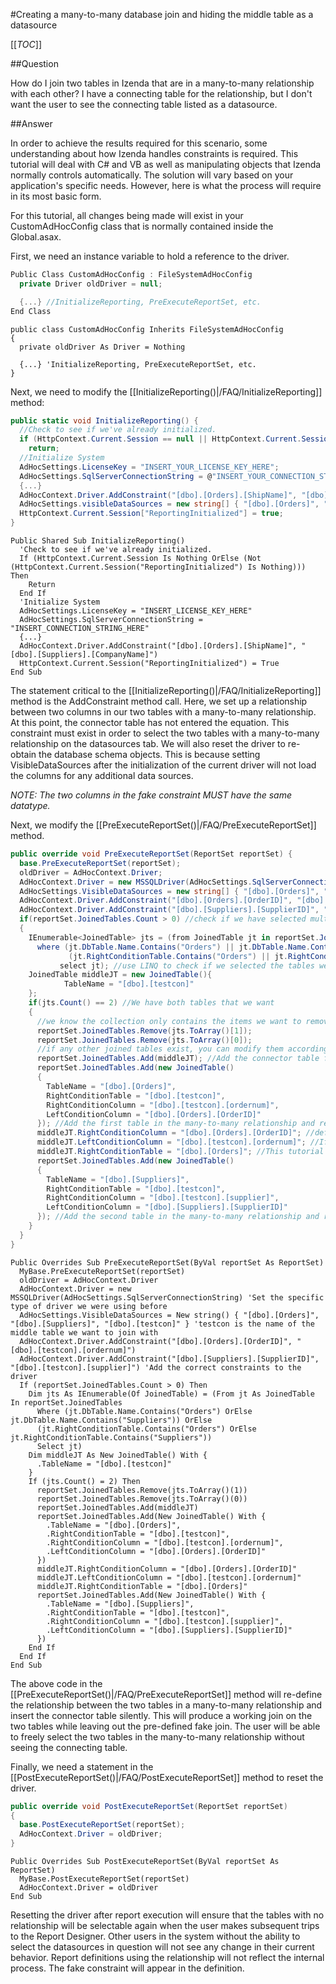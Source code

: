 #Creating a many-to-many database join and hiding the middle table as a datasource

[[_TOC_]]

##Question

How do I join two tables in Izenda that are in a many-to-many relationship with each other? I have a connecting table for the relationship, but I don't want the user to see the connecting table listed as a datasource.

##Answer

In order to achieve the results required for this scenario, some understanding about how Izenda handles constraints is required. This tutorial will deal with C# and VB as well as manipulating objects that Izenda normally controls automatically. The solution will vary based on your application's specific needs. However, here is what the process will require in its most basic form.

For this tutorial, all changes being made will exist in your CustomAdHocConfig class that is normally contained inside the Global.asax.

First, we need an instance variable to hold a reference to the driver.

``` csharp
Public Class CustomAdHocConfig : FileSystemAdHocConfig
  private Driver oldDriver = null;

  {...} //InitializeReporting, PreExecuteReportSet, etc.
End Class
```

``` visualbasic
public class CustomAdHocConfig Inherits FileSystemAdHocConfig
{
  private oldDriver As Driver = Nothing

  {...} 'InitializeReporting, PreExecuteReportSet, etc.
}
```

Next, we need to modify the [[InitializeReporting()|/FAQ/InitializeReporting]] method:

``` csharp
public static void InitializeReporting() {
  //Check to see if we've already initialized.
  if (HttpContext.Current.Session == null || HttpContext.Current.Session["ReportingInitialized"] != null)
    return;
  //Initialize System
  AdHocSettings.LicenseKey = "INSERT_YOUR_LICENSE_KEY_HERE";
  AdHocSettings.SqlServerConnectionString = @"INSERT_YOUR_CONNECTION_STRING_HERE";
  {...}
  AdHocContext.Driver.AddConstraint("[dbo].[Orders].[ShipName]", "[dbo].[Suppliers].[CompanyName]");
  AdHocSettings.visibleDataSources = new string[] { "[dbo].[Orders]", "[dbo].[Suppliers]" }; //Set our visible data sources to exclude our middle table
  HttpContext.Current.Session["ReportingInitialized"] = true;
}
```

``` visualbasic
Public Shared Sub InitializeReporting()
  'Check to see if we've already initialized.
  If (HttpContext.Current.Session Is Nothing OrElse (Not (HttpContext.Current.Session("ReportingInitialized") Is Nothing))) Then
    Return
  End If
  'Initialize System
  AdHocSettings.LicenseKey = "INSERT_LICENSE_KEY_HERE"
  AdHocSettings.SqlServerConnectionString = "INSERT_CONNECTION_STRING_HERE"
  {...}
  AdHocContext.Driver.AddConstraint("[dbo].[Orders].[ShipName]", "[dbo].[Suppliers].[CompanyName]")
  HttpContext.Current.Session("ReportingInitialized") = True
End Sub
```
The statement critical to the [[InitializeReporting()|/FAQ/InitializeReporting]] method is the AddConstraint method call. Here, we set up a relationship between two columns in our two tables with a many-to-many relationship. At this point, the connector table has not entered the equation. This constraint must exist in order to select the two tables with a many-to-many relationship on the datasources tab. We will also reset the driver to re-obtain the database schema objects. This is because setting VisibleDataSources after the initialization of the current driver will not load the columns for any additional data sources.

_*NOTE:* The two columns in the fake constraint MUST have the same datatype._

Next, we modify the [[PreExecuteReportSet()|/FAQ/PreExecuteReportSet]] method.

``` csharp
public override void PreExecuteReportSet(ReportSet reportSet) {
  base.PreExecuteReportSet(reportSet);
  oldDriver = AdHocContext.Driver;
  AdHocContext.Driver = new MSSQLDriver(AdHocSettings.SqlServerConnectionString); //Set the specific type of driver we were using before
  AdHocSettings.VisibleDataSources = new string[] { "[dbo].[Orders]", "[dbo].[Suppliers]", "[dbo].[testcon]" }; //testcon is the name of the middle table we want to join with
  AdHocContext.Driver.AddConstraint("[dbo].[Orders].[OrderID]", "[dbo].[testcon].[ordernum]");
  AdHocContext.Driver.AddConstraint("[dbo].[Suppliers].[SupplierID]", "[dbo].[testcon].[supplier]"); //Add the correct constraints to the driver
  if(reportSet.JoinedTables.Count > 0) //check if we have selected multiple tables
  {
    IEnumerable<JoinedTable> jts = (from JoinedTable jt in reportSet.JoinedTables
      where (jt.DbTable.Name.Contains("Orders") || jt.DbTable.Name.Contains("Suppliers")) || 
             (jt.RightConditionTable.Contains("Orders") || jt.RightConditionTable.Contains("Suppliers"))
           select jt); //use LINQ to check if we selected the tables we want to define the relationship for
    JoinedTable middleJT = new JoinedTable(){
            TableName = "[dbo].[testcon]"                 
    };
    if(jts.Count() == 2) //We have both tables that we want
    {
      //we know the collection only contains the items we want to remove, so it is safe to refer to them by index.
      reportSet.JoinedTables.Remove(jts.ToArray()[1]); 
      reportSet.JoinedTables.Remove(jts.ToArray()[0]);
      //if any other joined tables exist, you can modify them according to your needs. This tutorial will not cover that scenario.
      reportSet.JoinedTables.Add(middleJT); //Add the connector table first. In this example, it will be the table in the FROM. Orders and Suppliers will be the JOINed tables.
      reportSet.JoinedTables.Add(new JoinedTable()
      {
        TableName = "[dbo].[Orders]",
        RightConditionTable = "[dbo].[testcon]",
        RightConditionColumn = "[dbo].[testcon].[ordernum]",
        LeftConditionColumn = "[dbo].[Orders].[OrderID]"
      }); //Add the first table in the many-to-many relationship and relate it to the connector table
      middleJT.RightConditionColumn = "[dbo].[Orders].[OrderID]"; //define the connector table's relationship. If the connector table is in position 0 of the JoinedTables list, this won't matter. 
      middleJT.LeftConditionColumn = "[dbo].[testcon].[ordernum]"; //If the connector table is not in position 0, then relate it to another table that is not in the many-to-many relationship
      middleJT.RightConditionTable = "[dbo].[Orders]"; //This tutorial will assume the connector table is in position 0 of the JoinedTables list.
      reportSet.JoinedTables.Add(new JoinedTable()
      {
        TableName = "[dbo].[Suppliers]",
        RightConditionTable = "[dbo].[testcon]",
        RightConditionColumn = "[dbo].[testcon].[supplier]",
        LeftConditionColumn = "[dbo].[Suppliers].[SupplierID]"
      }); //Add the second table in the many-to-many relationship and relate it to the connector table
    }
  }
}
```

``` visualbasic
Public Overrides Sub PreExecuteReportSet(ByVal reportSet As ReportSet)
  MyBase.PreExecuteReportSet(reportSet)
  oldDriver = AdHocContext.Driver
  AdHocContext.Driver = new MSSQLDriver(AdHocSettings.SqlServerConnectionString) 'Set the specific type of driver we were using before
  AdHocSettings.VisibleDataSources = New string() { "[dbo].[Orders]", "[dbo].[Suppliers]", "[dbo].[testcon]" } 'testcon is the name of the middle table we want to join with
  AdHocContext.Driver.AddConstraint("[dbo].[Orders].[OrderID]", "[dbo].[testcon].[ordernum]")
  AdHocContext.Driver.AddConstraint("[dbo].[Suppliers].[SupplierID]", "[dbo].[testcon].[supplier]") 'Add the correct constraints to the driver
  If (reportSet.JoinedTables.Count > 0) Then
    Dim jts As IEnumerable(Of JoinedTable) = (From jt As JoinedTable In reportSet.JoinedTables
      Where (jt.DbTable.Name.Contains("Orders") OrElse jt.DbTable.Name.Contains("Suppliers")) OrElse
      (jt.RightConditionTable.Contains("Orders") OrElse jt.RightConditionTable.Contains("Suppliers"))
      Select jt)
    Dim middleJT As New JoinedTable() With {
      .TableName = "[dbo].[testcon]"
    }
    If (jts.Count() = 2) Then
      reportSet.JoinedTables.Remove(jts.ToArray()(1))
      reportSet.JoinedTables.Remove(jts.ToArray()(0))
      reportSet.JoinedTables.Add(middleJT)
      reportSet.JoinedTables.Add(New JoinedTable() With {
        .TableName = "[dbo].[Orders]",
        .RightConditionTable = "[dbo].[testcon]",
        .RightConditionColumn = "[dbo].[testcon].[ordernum]",
        .LeftConditionColumn = "[dbo].[Orders].[OrderID]"
      })
      middleJT.RightConditionColumn = "[dbo].[Orders].[OrderID]"
      middleJT.LeftConditionColumn = "[dbo].[testcon].[ordernum]"
      middleJT.RightConditionTable = "[dbo].[Orders]"
      reportSet.JoinedTables.Add(New JoinedTable() With {
        .TableName = "[dbo].[Suppliers]",
        .RightConditionTable = "[dbo].[testcon]",
        .RightConditionColumn = "[dbo].[testcon].[supplier]",
        .LeftConditionColumn = "[dbo].[Suppliers].[SupplierID]"
      })
    End If
  End If
End Sub
```

The above code in the [[PreExecuteReportSet()|/FAQ/PreExecuteReportSet]] method will re-define the relationship between the two tables in a many-to-many relationship and insert the connector table silently. This will produce a working join on the two tables while leaving out the pre-defined fake join. The user will be able to freely select the two tables in the many-to-many relationship without seeing the connecting table.

Finally, we need a statement in the [[PostExecuteReportSet()|/FAQ/PostExecuteReportSet]] method to reset the driver.

``` csharp
public override void PostExecuteReportSet(ReportSet reportSet)
{
  base.PostExecuteReportSet(reportSet);
  AdHocContext.Driver = oldDriver;
}
```

``` visualbasic
Public Overrides Sub PostExecuteReportSet(ByVal reportSet As ReportSet)
  MyBase.PostExecuteReportSet(reportSet)
  AdHocContext.Driver = oldDriver
End Sub
```


Resetting the driver after report execution will ensure that the tables with no relationship will be selectable again when the user makes subsequent trips to the Report Designer. Other users in the system without the ability to select the datasources in question will not see any change in their current behavior. Report definitions using the relationship will not reflect the internal process. The fake constraint will appear in the definition.